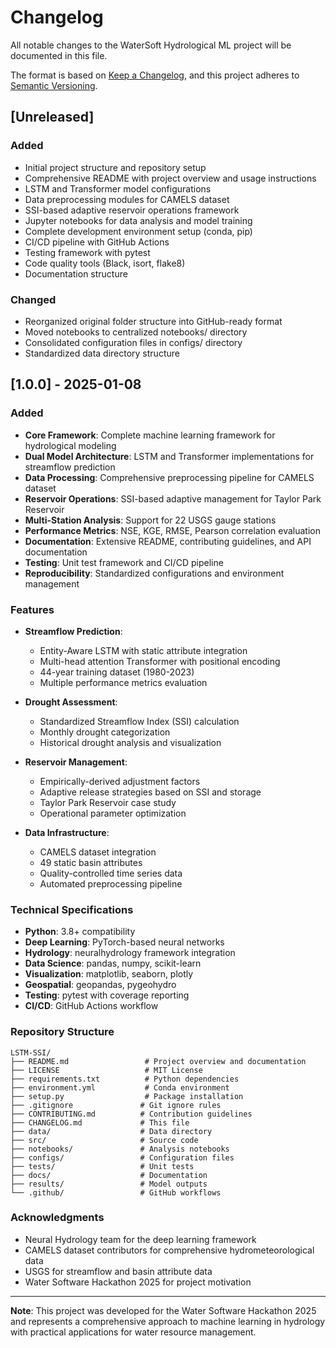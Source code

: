 # Changelog

All notable changes to the WaterSoft Hydrological ML project will be documented in this file.

The format is based on [Keep a Changelog](https://keepachangelog.com/en/1.0.0/),
and this project adheres to [Semantic Versioning](https://semver.org/spec/v2.0.0.html).

## [Unreleased]

### Added
- Initial project structure and repository setup
- Comprehensive README with project overview and usage instructions
- LSTM and Transformer model configurations
- Data preprocessing modules for CAMELS dataset
- SSI-based adaptive reservoir operations framework
- Jupyter notebooks for data analysis and model training
- Complete development environment setup (conda, pip)
- CI/CD pipeline with GitHub Actions
- Testing framework with pytest
- Code quality tools (Black, isort, flake8)
- Documentation structure

### Changed
- Reorganized original folder structure into GitHub-ready format
- Moved notebooks to centralized notebooks/ directory
- Consolidated configuration files in configs/ directory
- Standardized data directory structure

## [1.0.0] - 2025-01-08

### Added
- **Core Framework**: Complete machine learning framework for hydrological modeling
- **Dual Model Architecture**: LSTM and Transformer implementations for streamflow prediction
- **Data Processing**: Comprehensive preprocessing pipeline for CAMELS dataset
- **Reservoir Operations**: SSI-based adaptive management for Taylor Park Reservoir
- **Multi-Station Analysis**: Support for 22 USGS gauge stations
- **Performance Metrics**: NSE, KGE, RMSE, Pearson correlation evaluation
- **Documentation**: Extensive README, contributing guidelines, and API documentation
- **Testing**: Unit test framework and CI/CD pipeline
- **Reproducibility**: Standardized configurations and environment management

### Features
- **Streamflow Prediction**: 
  - Entity-Aware LSTM with static attribute integration
  - Multi-head attention Transformer with positional encoding
  - 44-year training dataset (1980-2023)
  - Multiple performance metrics evaluation

- **Drought Assessment**:
  - Standardized Streamflow Index (SSI) calculation
  - Monthly drought categorization
  - Historical drought analysis and visualization

- **Reservoir Management**:
  - Empirically-derived adjustment factors
  - Adaptive release strategies based on SSI and storage
  - Taylor Park Reservoir case study
  - Operational parameter optimization

- **Data Infrastructure**:
  - CAMELS dataset integration
  - 49 static basin attributes
  - Quality-controlled time series data
  - Automated preprocessing pipeline

### Technical Specifications
- **Python**: 3.8+ compatibility
- **Deep Learning**: PyTorch-based neural networks
- **Hydrology**: neuralhydrology framework integration
- **Data Science**: pandas, numpy, scikit-learn
- **Visualization**: matplotlib, seaborn, plotly
- **Geospatial**: geopandas, pygeohydro
- **Testing**: pytest with coverage reporting
- **CI/CD**: GitHub Actions workflow

### Repository Structure
```
LSTM-SSI/
├── README.md                 # Project overview and documentation
├── LICENSE                   # MIT License
├── requirements.txt          # Python dependencies
├── environment.yml           # Conda environment
├── setup.py                  # Package installation
├── .gitignore               # Git ignore rules
├── CONTRIBUTING.md          # Contribution guidelines
├── CHANGELOG.md             # This file
├── data/                    # Data directory
├── src/                     # Source code
├── notebooks/               # Analysis notebooks
├── configs/                 # Configuration files
├── tests/                   # Unit tests
├── docs/                    # Documentation
├── results/                 # Model outputs
└── .github/                 # GitHub workflows
```

### Acknowledgments
- Neural Hydrology team for the deep learning framework
- CAMELS dataset contributors for comprehensive hydrometeorological data
- USGS for streamflow and basin attribute data
- Water Software Hackathon 2025 for project motivation

---

**Note**: This project was developed for the Water Software Hackathon 2025 and represents a comprehensive approach to machine learning in hydrology with practical applications for water resource management.
